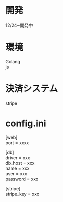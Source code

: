 # 開発
12/24~開発中

# 環境
Golang  
js  
  
# 決済システム
stripe  
  
# config.ini
  
[web]  
port = xxxx  
  
[db]  
driver = xxx  
db_host = xxx  
name = xxx  
user = xxx  
password = xxx  
  
[stripe]  
stripe_key = xxx  